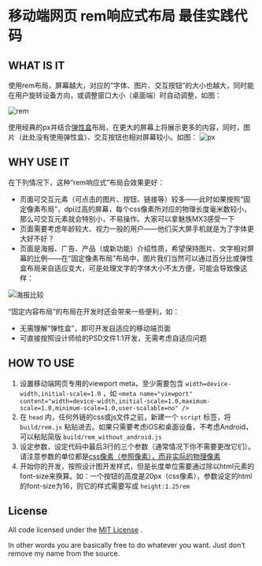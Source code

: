 # 移动端网页 rem响应式布局 最佳实践代码

## WHAT IS IT

使用rem布局，屏幕越大，对应的“字体、图片、交互按钮”的大小也越大，同时能在用户旋转设备方向，或调整窗口大小（桌面端）时自动调整，如图：

![rem](https://raw.githubusercontent.com/jieyou/rem_layout/master/show/rem_all.jpg)

使用经典的px并结合[弹性盒](https://developer.mozilla.org/zh-CN/docs/CSS/Tutorials/Using_CSS_flexible_boxes)布局，在更大的屏幕上将展示更多的内容，同时，图片（此处没有使用弹性盒）、交互按钮也相对屏幕较小。如图：
![px](https://raw.githubusercontent.com/jieyou/rem_layout/master/show/px_all.jpg)

## WHY USE IT

在下列情况下，这种“rem响应式”布局会效果更好：

* 页面可交互元素（可点击的图片、按钮、链接等）较多——此时如果按照“固定像素布局”，dpi过高的屏幕，每个css像素所对应的物理长度毫米数较小，那么可交互元素就会特别小，不易操作。大家可以拿魅族MX3感受一下
* 页面需要考虑年龄较大、视力一般的用户——他们买大屏手机就是为了字体更大好不好？
* 页面是海报、广告、产品（或新功能）介绍性质，希望保持图片、文字相对屏幕的比例——在“固定像素布局”布局中，图片我们当然可以通过百分比或弹性盒布局来自适应变大，可是处理文字的字体大小不太方便，可能会导致像这样：

![海报比较](https://raw.githubusercontent.com/jieyou/rem_layout/master/show/haibao_diff.jpg)

“固定内容布局”的布局在开发时还会带来一些便利，如：

* 无需理解“弹性盒”，即可开发自适应的移动端页面
* 可直接按照设计师给的PSD文件1:1开发，无需考虑自适应问题

## HOW TO USE

1. 设置移动端网页专用的viewport meta，至少需要包含 `width=device-width,initial-scale=1.0` ，如 `<meta name="viewport" content="width=device-width,initial-scale=1.0,maximum-scale=1.0,minimum-scale=1.0,user-scalable=no" />` 
2. 在 `head` 内，任何外链的css或js文件之前，新建一个 `script` 标签，将 `build/rem.js` 粘贴进去。如果只需要考虑iOS和桌面设备，不考虑Android，可以粘贴简版 `build/rem_without_android.js`
3. 设定参数，设定代码中最后3行的三个参数（通常情况下你不需要更改它们）。请注意参数的单位都是[css像素（参照像素），而非实际的物理像素](blog.youyo.name/archives/mobile-device-screen-pixel-density.html)
4. 开始你的开发，按照设计图开发样式，但是长度单位需要通过除以html元素的font-size来换算。如：一个按钮的高度是20px（css像素），参数设定的html的font-size为16，则它的样式需要写成 `height:1.25rem` 

## License

All code licensed under the [MIT License](http://www.opensource.org/licenses/mit-license.php) .
 
In other words you are basically free to do whatever you want. Just don’t remove my name from the source.